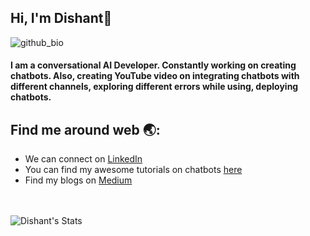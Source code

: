 ## Hi, I'm Dishant👋


![github_bio](https://user-images.githubusercontent.com/57827233/118358022-94bdf480-b59a-11eb-825a-b4a6e77183f3.png)

<h4>
  I am a conversational AI Developer. Constantly working on creating chatbots. Also, creating YouTube video on integrating chatbots with different channels, exploring different errors while using, deploying chatbots.
  </h4>

## Find me around web 🌏:
 - We can connect on <a href="https://www.linkedin.com/in/dishant-gandhi">LinkedIn</a><br>
 - You can find my awesome tutorials on chatbots <a href="https://www.youtube.com/c/DroidCity/?sub_confirmation=1">here</a><br>
 - Find my blogs on <a href="https://medium.com/@dishant_gandhi">Medium</a><br>

<br><br>
![Dishant's Stats](https://github-readme-stats.vercel.app/api?username=horizon733&show_icons=true&hide_border=true&theme=dracula)
